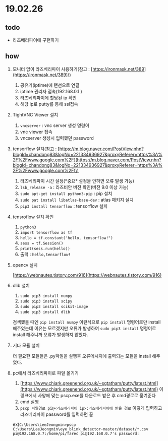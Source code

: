 # 19.02.26

## todo

* 라즈베리파이에 구현하기

## how

1. 모니터 없이 라즈베리파이 사용하기\(참고 : [https://ironmask.net/389](https://ironmask.net/389)\)
   1. 공유기\(iptime\)에 랜선으로 연결
   2. iptime 관리자 접속\(192.168.0.1 \)
   3. 라즈베리파이에 할당된 ip 확인
   4. 해당 ip로 putty를 통해 ssl접속
2. TightVNC Viewer 설치
   1. `vncserver`  :  vnc server 생성 명령어
   2. vnc viewer 접속
   3. vncserver 생성시 입력했던 password
3. tensorflow 설치\(참고 : [https://m.blog.naver.com/PostView.nhn?blogId=chandong83&logNo=221334936927&proxyReferer=https%3A%2F%2Fwww.google.com%2F](https://m.blog.naver.com/PostView.nhn?blogId=chandong83&logNo=221334936927&proxyReferer=https%3A%2F%2Fwww.google.com%2F)\)
   1. 라즈베리파이 시간 설정\(\*중요\* 설정을 안하면 오류 발생 가능\)
   2. `lsb_release -a` : 라즈비안 버전 확인\(버전 9.0 이상 가능\)
   3. `sudo apt-get install python3-pip` : pip 설치
   4. `sudo pat install libatlas-base-dev` : atlas 패키지 설치
   5. `pip3 install tensorflow` : tensorflow 설치
4. tensroflow 설치 확인
   1. `python3`
   2. `import tensorflow as tf`
   3. `hello = tf.constant('hello, tensorflow!")`
   4. `sess = tf.Session()`
   5. `print(sess.run(hello))`
   6. 출력 : `hello,tensorflow!`
5. opencv 설치

   [https://webnautes.tistory.com/916](https://webnautes.tistory.com/916)

6. dlib 설치

   1. `sudo pip3 install numpy`
   2. `sudo pip3 install scipy`
   3. `sudo pip3 install scikit-image`
   4. `sudo pip3 install dlib`

   검색했을 때엔 `pip install numpy` 이런식으로 `pip install` 명령어로만 install 해주었는데 이유는 모르겠지만 오류가 발생하여 `sudo pip3 install` 명령어로 install 해주니까 오류가 발생하지 않았다.

7. 기타 모듈 설치

   더 필요한 모듈들은 .py파일을 실행후 오류메시지에 출력되는 모듈을 install 해주었다.

8. pc에서 라즈베리파이로 파일 옮기기

   1. [https://www.chiark.greenend.org.uk/~sgtatham/putty/latest.html](https://www.chiark.greenend.org.uk/~sgtatham/putty/latest.html) 이 링크에서 사양에 맞는 pscp.exe를 다운로드 받은 후 cmd경로로 옮겨준다
   2. cmd 실행
   3. `pscp 파일경로 pi@<라즈베리파이 ip>:라즈베리파이에 받을 경로` 이렇게 입력하고 라즈베리파이 password를 입력하면 끝

   ex\)`C:\Users\LeeJeongmin>pscp C:\Users\LeeJeongmin\eye_blink_detector-master/dataset/*.csv pi@192.168.0.7:/home/pi/farec pi@192.168.0.7's password:`

